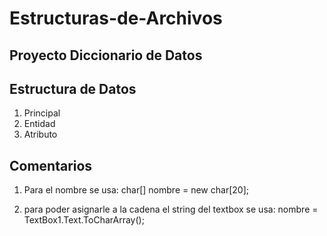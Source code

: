 # Estructuras-de-Archivos
## Proyecto Diccionario de Datos 

## Estructura de Datos
1. Principal
2. Entidad
3. Atributo



## Comentarios

1. Para el nombre se usa:
	char[] nombre = new char[20];

2. para poder asignarle a la cadena el string del textbox se usa:
	nombre = TextBox1.Text.ToCharArray();

	



